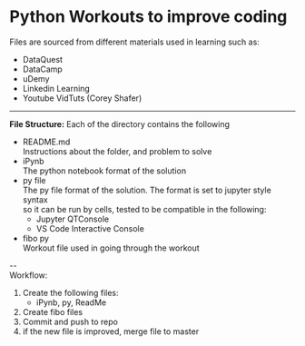# Python Workouts to improve coding
Files are sourced from different materials used in learning such as:
- DataQuest
- DataCamp
- uDemy
- Linkedin Learning
- Youtube VidTuts (Corey Shafer)


---
**File Structure:** Each of the directory contains the following  
* README.md  
  Instructions about the folder, and problem to solve
* iPynb  
  The python notebook format of the solution
* py file  
  The py file format of the solution. The format is set to jupyter style syntax   
  so it can be run by cells, tested to be compatible in the following:
  - Jupyter QTConsole
  - VS Code Interactive Console
* fibo py  
  Workout file used in going through the workout
      
      
--  
Workflow:
1. Create the following files:  
    - iPynb, py, ReadMe
2. Create fibo files
3. Commit and push to repo
5. if the new file is improved, merge file to master

